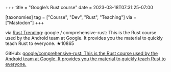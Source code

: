 +++
title = "Google’s Rust course"
date = 2023-03-18T07:31:25-07:00

[taxonomies]
tag = ["Course", "Dev", "Rust", "Teaching"]
via = ["Mastodon"]
+++

via [Rust Trending](https://mastodon.pbzweihander.dev/@RustTrending/110044417750102462): google / comprehensive-rust: This is the Rust course used by the Android team at Google. It provides you the material to quickly teach Rust to everyone. ★10865

<!-- more -->

GitHub: [google/comprehensive-rust: This is the Rust course used by the Android team at Google. It provides you the material to quickly teach Rust to everyone.](https://github.com/google/comprehensive-rust)
